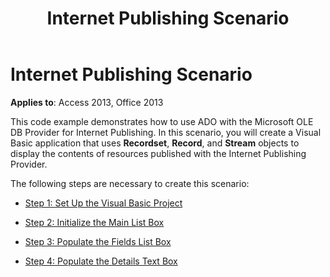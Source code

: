 ﻿---
title: Internet Publishing Scenario
TOCTitle: Internet Publishing Scenario
ms:assetid: 25a3fa8b-86ec-9e72-5e62-bf0d849479b7
ms:mtpsurl: https://msdn.microsoft.com/library/JJ249024(v=office.15)
ms:contentKeyID: 48543790
ms.date: 09/18/2015
mtps_version: v=office.15
---

# Internet Publishing Scenario


**Applies to**: Access 2013, Office 2013

This code example demonstrates how to use ADO with the Microsoft OLE DB Provider for Internet Publishing. In this scenario, you will create a Visual Basic application that uses **Recordset**, **Record**, and **Stream** objects to display the contents of resources published with the Internet Publishing Provider.

The following steps are necessary to create this scenario:

- [Step 1: Set Up the Visual Basic Project](step-1-set-up-the-visual-basic-project.md)

- [Step 2: Initialize the Main List Box](step-2-initialize-the-main-list-box.md)

- [Step 3: Populate the Fields List Box](step-3-populate-the-fields-list-box.md)

- [Step 4: Populate the Details Text Box](step-4-populate-the-details-text-box.md)

